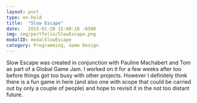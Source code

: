 ```yaml
---
layout: post
type: on-hold
title:  "Slow Escape"
date:   2015-01-20 15:08:10 -0500
img: img/portfolio/SlowEscape.png
modalID: modalSlowEscape
category: Programming, Game Design
---
```


Slow Escape was created in conjunction with Pauline Machabert and Tom as part of a Global Game Jam. I worked on it for a few weeks after too before things got too busy with other projects. However I definitely think there is a fun game in here (and also one with scope that could be carried out by only a couple of people) and hope to revisit it in the not too distant future.

[vitei-backroom-link]: http://www.vitei.com/
